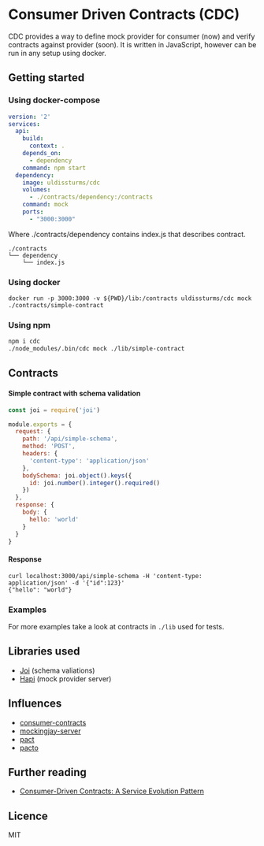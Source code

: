# Consumer Driven Contracts (CDC)

CDC provides a way to define mock provider for consumer (now) and verify contracts against provider (soon).
It is written in JavaScript, however can be run in any setup using docker.

## Getting started

### Using docker-compose
```yaml
version: '2'
services:
  api:
    build:
      context: .
    depends_on:
      - dependency
    command: npm start
  dependency:
    image: uldissturms/cdc
    volumes:
      - ./contracts/dependency:/contracts
    command: mock
    ports:
      - "3000:3000"
```

Where ./contracts/dependency contains index.js that describes contract.
```
./contracts
└── dependency
    └── index.js
```

### Using docker
```
docker run -p 3000:3000 -v ${PWD}/lib:/contracts uldissturms/cdc mock ./contracts/simple-contract
```

### Using npm
```bash
npm i cdc
./node_modules/.bin/cdc mock ./lib/simple-contract
```

## Contracts

#### Simple contract with schema validation
```javascript
const joi = require('joi')

module.exports = {
  request: {
    path: '/api/simple-schema',
    method: 'POST',
    headers: {
      'content-type': 'application/json'
    },
    bodySchema: joi.object().keys({
      id: joi.number().integer().required()
    })
  },
  response: {
    body: {
      hello: 'world'
    }
  }
}
```
#### Response
```
curl localhost:3000/api/simple-schema -H 'content-type: application/json' -d '{"id":123}'
{"hello": "world"}
```

### Examples

For more examples take a look at contracts in `./lib` used for tests.

## Libraries used
- [Joi](https://npmjs.com/joi) (schema valiations)
- [Hapi](https://npmjs.com/hapi) (mock provider server)

## Influences
- [consumer-contracts](https://www.npmjs.com/consumer-contracts)
- [mockingjay-server](https://github.com/quii/mockingjay-server)
- [pact](https://github.com/realestate-com-au/pact)
- [pacto](https://github.com/thoughtworks/pacto)

## Further reading
- [Consumer-Driven Contracts: A Service Evolution Pattern](http://martinfowler.com/articles/consumerDrivenContracts.html)

## Licence

MIT
